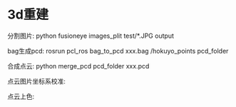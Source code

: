 # 3d重建

分割图片:
python fusioneye images_plit test/*.JPG output

bag生成pcd:
rosrun pcl_ros bag_to_pcd xxx.bag /hokuyo_points pcd_folder

合成点云:
python merge_pcd pcd_folder xxx.pcd

点云图片坐标系校准:


点云上色:

